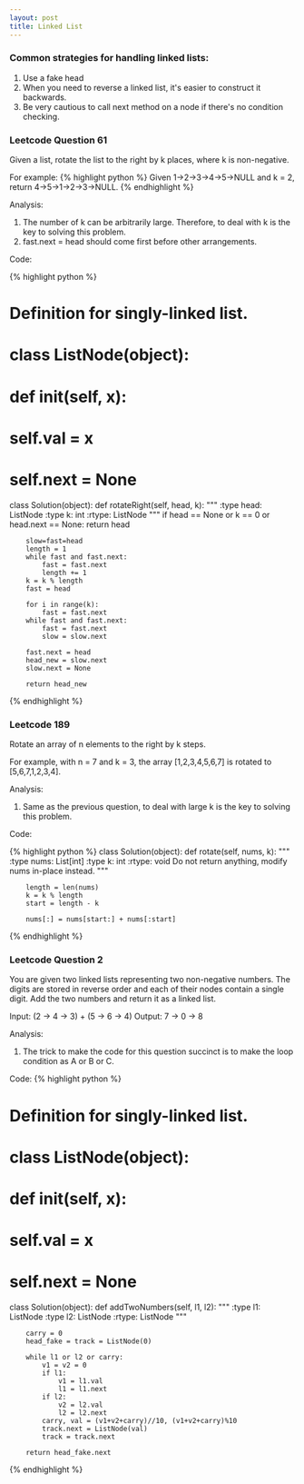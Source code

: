 ```yaml
---
layout: post
title: Linked List
---
```


### Common strategies for handling linked lists:

1. Use a fake head
2. When you need to reverse a linked list, it's easier to construct it backwards.
3. Be very cautious to call next method on a node if there's no condition checking.

### Leetcode Question 61
Given a list, rotate the list to the right by k places, where k is non-negative.

For example:
{% highlight python %}
Given 1->2->3->4->5->NULL and k = 2,
return 4->5->1->2->3->NULL.
{% endhighlight %}

Analysis:

1. The number of k can be arbitrarily large. Therefore, to deal with k is the key to solving this problem.
2. fast.next = head should come first before other arrangements.

Code:

{% highlight python %}
# Definition for singly-linked list.
# class ListNode(object):
#     def __init__(self, x):
#         self.val = x
#         self.next = None

class Solution(object):
    def rotateRight(self, head, k):
        """
        :type head: ListNode
        :type k: int
        :rtype: ListNode
        """
        if head == None or k == 0 or head.next == None:
            return head
        
        slow=fast=head
        length = 1
        while fast and fast.next:
            fast = fast.next
            length += 1
        k = k % length
        fast = head
        
        for i in range(k):
            fast = fast.next
        while fast and fast.next:
            fast = fast.next
            slow = slow.next
        
        fast.next = head
        head_new = slow.next
        slow.next = None
            
        return head_new
{% endhighlight %}


### Leetcode 189
Rotate an array of n elements to the right by k steps.

For example, with n = 7 and k = 3, the array [1,2,3,4,5,6,7] is rotated to [5,6,7,1,2,3,4].

Analysis:

1. Same as the previous question, to deal with large k is the key to solving this problem.

Code:

{% highlight python %}
class Solution(object):
    def rotate(self, nums, k):
        """
        :type nums: List[int]
        :type k: int
        :rtype: void Do not return anything, modify nums in-place instead.
        """
        
        length = len(nums)
        k = k % length
        start = length - k
        
        nums[:] = nums[start:] + nums[:start]
{% endhighlight %}


### Leetcode Question 2

You are given two linked lists representing two non-negative numbers. The digits are stored in reverse order and each of their nodes contain a single digit. Add the two numbers and return it as a linked list.

Input: (2 -> 4 -> 3) + (5 -> 6 -> 4)
Output: 7 -> 0 -> 8

Analysis:

1. The trick to make the code for this question succinct is to make the loop condition as A or B or C.

Code:
{% highlight python %}
# Definition for singly-linked list.
# class ListNode(object):
#     def __init__(self, x):
#         self.val = x
#         self.next = None

class Solution(object):
    def addTwoNumbers(self, l1, l2):
        """
        :type l1: ListNode
        :type l2: ListNode
        :rtype: ListNode
        """

        carry = 0
        head_fake = track = ListNode(0)
        
        while l1 or l2 or carry:
            v1 = v2 = 0
            if l1:
                v1 = l1.val
                l1 = l1.next
            if l2:
                v2 = l2.val
                l2 = l2.next
            carry, val = (v1+v2+carry)//10, (v1+v2+carry)%10
            track.next = ListNode(val)
            track = track.next
        
        return head_fake.next
{% endhighlight %}